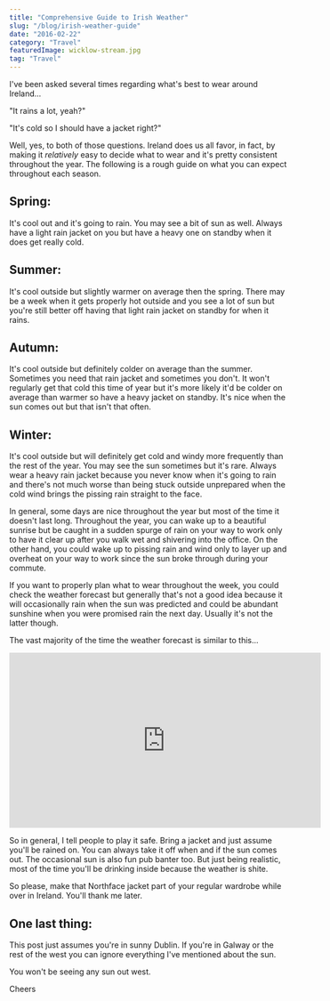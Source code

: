 ```yaml
---
title: "Comprehensive Guide to Irish Weather"
slug: "/blog/irish-weather-guide"
date: "2016-02-22"
category: "Travel"
featuredImage: wicklow-stream.jpg
tag: "Travel"
---
```

I've been asked several times regarding what's best to wear around Ireland...

"It rains a lot, yeah?"

"It's cold so I should have a jacket right?"

Well, yes, to both of those questions. Ireland does us all favor, in fact, by making it <em>relatively</em> easy to decide what to wear and it's pretty consistent throughout the year. The following is a rough guide on what you can expect throughout each season.

<h2>Spring:</h2> 

It's cool out and it's going to rain. You may see a bit of sun as well. Always have a light rain jacket on you but have a heavy one on standby when it does get really cold.

<h2>Summer:</h2>

It's cool outside but slightly warmer on average then the spring. There may be a week when it gets properly hot outside and you see a lot of sun but you're still better off having that light rain jacket on standby for when it rains.

<h2>Autumn:</h2>

It's cool outside but definitely colder on average than the summer. Sometimes you need that rain jacket and sometimes you don't. It won't regularly get that cold this time of year but it's more likely it'd be colder on average than warmer so have a heavy jacket on standby. It's nice when the sun comes out but that isn't that often.

<h2>Winter:</h2>

It's cool outside but will definitely get cold and windy more frequently than the rest of the year. You may see the sun sometimes but it's rare. Always wear a heavy rain jacket because you never know when it's going to rain and there's not much worse than being stuck outside unprepared when the cold wind brings the pissing rain straight to the face.

In general, some days are nice throughout the year but most of the time it doesn't last long. Throughout the year, you can wake up to a beautiful sunrise but be caught in a sudden spurge of rain on your way to work only to have it clear up after you walk wet and shivering into the office. On the other hand, you could wake up to pissing rain and wind only to layer up and overheat on your way to work since the sun broke through during your commute.

If you want to properly plan what to wear throughout the week, you could check the weather forecast but generally that's not a good idea because it will occasionally rain when the sun was predicted and could be abundant sunshine when you were promised rain the next day. Usually it's not the latter though.

The vast majority of the time the weather forecast is similar to this...

<div class="youtube-player">
    <iframe width="560" height="315" src="https://www.youtube.com/embed/z23rc1Dk15A" title="YouTube video player" frameborder="0" allow="accelerometer; autoplay; clipboard-write; encrypted-media; gyroscope; picture-in-picture" allowfullscreen></iframe>
</div>

So in general, I tell people to play it safe. Bring a jacket and just assume you'll be rained on. You can always take it off when and if the sun comes out. The occasional sun is also fun pub banter too. But just being realistic, most of the time you'll be drinking inside because the weather is shite.

So please, make that Northface jacket part of your regular wardrobe while over in Ireland. You'll thank me later.

<h2>One last thing:</h2> 

This post just assumes you're in sunny Dublin. If you're in Galway or the rest of the west you can ignore everything I've mentioned about the sun.

You won't be seeing any sun out west.

Cheers
